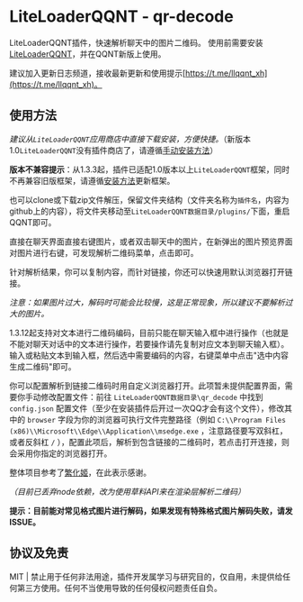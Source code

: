 # LiteLoaderQQNT - qr-decode

LiteLoaderQQNT插件，快速解析聊天中的图片二维码。
使用前需要安装[LiteLoaderQQNT](https://github.com/mo-jinran/LiteLoaderQQNT)，并在QQNT新版上使用。

建议加入更新日志频道，接收最新更新和使用提示[https://t.me/llqqnt_xh](https://t.me/llqqnt_xh)。

## 使用方法

*建议从`LiteLoaderQQNT`应用商店中直接下载安装，方便快捷。*（新版本1.0`LiteLoaderQQNT`没有插件商店了，请遵循[手动安装方法](https://liteloaderqqnt.github.io/guide/plugins.html)）

**版本不兼容提示**：从1.3.3起，插件已适配1.0版本以上`LiteLoaderQQNT`框架，同时不再兼容旧版框架，请遵循[安装方法](https://liteloaderqqnt.github.io/guide/install.html)更新框架。


也可以clone或下载zip文件解压，保留文件夹结构（文件夹名称为`插件名`，内容为github上的内容），将文件夹移动至`LiteLoaderQQNT数据目录/plugins/`下面，重启QQNT即可。

直接在聊天界面直接右键图片，或者双击聊天中的图片，在新弹出的图片预览界面对图片进行右键，可发现解析二维码菜单，点击即可。

针对解析结果，你可以复制内容，而针对链接，你还可以快速用默认浏览器打开链接。

*注意：如果图片过大，解码时可能会比较慢，这是正常现象，所以建议不要解析过大的图片。*

1.3.12起支持对文本进行二维码编码，目前只能在聊天输入框中进行操作（也就是不能对聊天对话中的文本进行操作，若要操作请先复制对应文本到聊天输入框）。输入或粘贴文本到输入框，然后选中需要编码的内容，右键菜单中点击"选中内容生成二维码"即可。

你可以配置解析到链接二维码时用自定义浏览器打开。此项暂未提供配置界面，需要你手动修改配置文件：前往 `LiteLoaderQQNT数据目录\qr_decode` 中找到 `config.json` 配置文件（至少在安装插件后开过一次QQ才会有这个文件），修改其中的 `browser` 字段为你的浏览器可执行文件完整路径（例如 `C:\\Program Files (x86)\\Microsoft\\Edge\\Application\\msedge.exe` ，注意路径要写双斜杠，或者反斜杠 `/` ），配置此项后，解析到包含链接的二维码时，若点击打开连接，则会采用你指定的浏览器打开。


整体项目参考了[繁化姬](https://github.com/qianxu2001/LiteLoaderQQNT-Plugin-Fanhuaji)，在此表示感谢。

*（目前已丢弃node依赖，改为使用草料API来在渲染层解析二维码）*



**提示：目前能对常见格式图片进行解码，如果发现有特殊格式图片解码失败，请发ISSUE。**

## 协议及免责

MIT | 禁止用于任何非法用途，插件开发属学习与研究目的，仅自用，未提供给任何第三方使用。任何不当使用导致的任何侵权问题责任自负。

